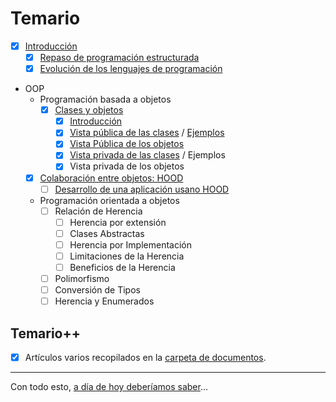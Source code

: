 # Temario

- [x] [Introducción](introduccion.md)
  - [x] [Repaso de programación estructurada](https://github.com/mmasias/23-24-prg1/blob/main/temario/README.md)
  - [x] [Evolución de los lenguajes de programación](evolucion.md)
- OOP
  - Programación basada a objetos
    - [x] [Clases y objetos](clasesObjetos.md)
      - [x] [Introducción](introVistas.md)
      - [x] [Vista pública de las clases](vistaPublicaClases.md) / [Ejemplos](vistaPublicaClasesEjemplos.md)
      - [x] [Vista Pública de los objetos](vistaPublicaObjetos.md)
      - [x] [Vista privada de las clases](vistaPrivadaClases.md) / Ejemplos
      - [x] Vista privada de los objetos
  - [x] [Colaboración entre objetos: HOOD](hood.md)
    - [ ] [Desarrollo de una aplicación usano HOOD](https://github.com/mmasias/23-24-prg2-tictactoe/blob/main/README.md) 
  - Programación orientada a objetos
    - [ ] Relación de Herencia
      - [ ] Herencia por extensión
      - [ ] Clases Abstractas
      - [ ] Herencia por Implementación
      - [ ] Limitaciones de la Herencia
      - [ ] Beneficios de la Herencia
    - [ ] Polimorfismo
    - [ ] Conversión de Tipos
    - [ ] Herencia y Enumerados

## Temario++

- [x] Artículos varios recopilados en la [carpeta de documentos](/documentos/README.md).

---

Con todo esto, [a día de hoy deberíamos saber](aDiaDeHoy.md)...


